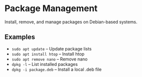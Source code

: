 # Package Management

Install, remove, and manage packages on Debian-based systems.

## Examples

- `sudo apt update` – Update package lists
- `sudo apt install htop` – Install htop
- `sudo apt remove nano` – Remove nano
- `dpkg -l` – List installed packages
- `dpkg -i package.deb` – Install a local .deb file